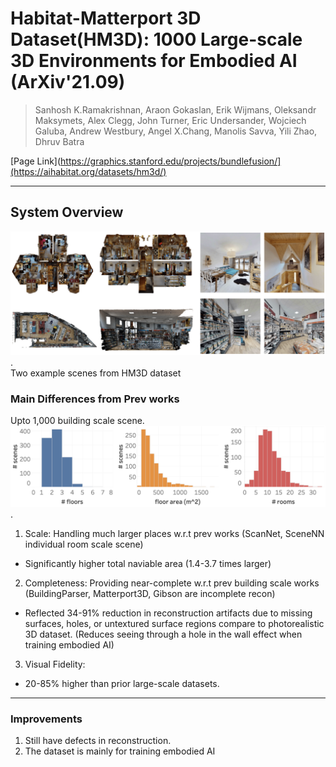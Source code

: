 # Habitat-Matterport 3D Dataset(HM3D): 1000 Large-scale 3D Environments for Embodied AI (ArXiv'21.09)

> Sanhosh K.Ramakrishnan, Araon Gokaslan, Erik Wijmans, Oleksandr Maksymets, Alex Clegg, John Turner, Eric Undersander, Wojciech Galuba, Andrew Westbury, Angel X.Chang, Manolis Savva, Yili Zhao, Dhruv Batra

[Page Link](https://graphics.stanford.edu/projects/bundlefusion/](https://aihabitat.org/datasets/hm3d/)  

---
## System Overview
<img src="./assets/HM3D_ex.png">.  
Two example scenes from HM3D dataset

### Main Differences from Prev works
Upto 1,000 building scale scene. 
<img src="./assets/HM3D_scale.png">.  
1. Scale: Handling much larger places w.r.t prev works (ScanNet, SceneNN individual room scale scene)
- Significantly higher total naviable area (1.4-3.7 times larger)

2. Completeness: Providing near-complete w.r.t prev building scale works (BuildingParser, Matterport3D, Gibson are incomplete recon)
- Reflected 34-91% reduction in reconstruction artifacts due to missing surfaces, holes, or untextured surface regions compare to photorealistic 3D dataset. (Reduces seeing through a hole in the wall effect when training embodied AI)

3. Visual Fidelity: 
- 20-85% higher than prior large-scale datasets.

---
### Improvements
1. Still have defects in reconstruction. 
2. The dataset is mainly for training embodied AI
